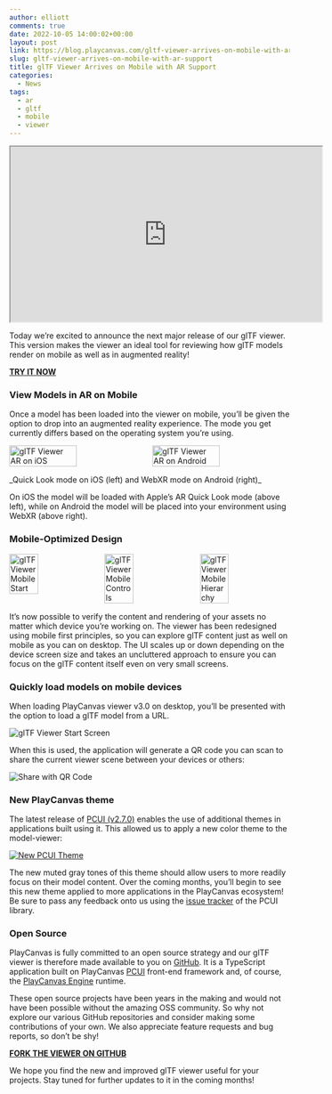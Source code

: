```yaml
---
author: elliott
comments: true
date: 2022-10-05 14:00:02+00:00
layout: post
link: https://blog.playcanvas.com/gltf-viewer-arrives-on-mobile-with-ar-support/
slug: gltf-viewer-arrives-on-mobile-with-ar-support
title: glTF Viewer Arrives on Mobile with AR Support
categories:
  - News
tags:
  - ar
  - gltf
  - mobile
  - viewer
---
```


<div className="iframe-container">
    <iframe loading="lazy" width="560" height="315" src="https://www.youtube.com/embed/WkEOfcdmEbc" title="YouTube video player" allow="accelerometer; autoplay; clipboard-write; encrypted-media; gyroscope; picture-in-picture" allowfullscreen></iframe>
</div>

Today we’re excited to announce the next major release of our glTF viewer. This version makes the viewer an ideal tool for reviewing how glTF models render on mobile as well as in augmented reality!

[**TRY IT NOW**](https://playcanvas.com/viewer/?load=https://raw.githubusercontent.com/KhronosGroup/glTF-Sample-Models/master/2.0/DamagedHelmet/glTF-Binary/DamagedHelmet.glb)

### View Models in AR on Mobile

Once a model has been loaded into the viewer on mobile, you’ll be given the option to drop into an augmented reality experience. The mode you get currently differs based on the operating system you’re using.

<div style="display: flex; justify-content: space-between; margin-bottom: 15px">
    <img src="/img/gltf-viewer-mobile-ar-ios.gif" style="width: 49%;" alt="glTF Viewer AR on iOS" />
    <img src="/img/gltf-viewer-mobile-ar-android.gif" style="width: 49%;" alt="glTF Viewer AR on Android" />
</div>
_Quick Look mode on iOS (left) and WebXR mode on Android (right)_

On iOS the model will be loaded with Apple’s AR Quick Look mode (above left), while on Android the model will be placed into your environment using WebXR (above right).

### Mobile-Optimized Design

<div style="display: flex; justify-content: space-between; margin-bottom: 15px">
    <img src="/img/gltf-viewer-mobile-start.png" style="width: 32%;" alt="glTF Viewer Mobile Start" />
    <img src="/img/gltf-viewer-mobile-controls.png" style="width: 32%;" alt="glTF Viewer Mobile Controls" />
    <img src="/img/gltf-viewer-mobile-hierarchy.png" style="width: 32%;" alt="glTF Viewer Mobile Hierarchy" />
</div>

It’s now possible to verify the content and rendering of your assets no matter which device you’re working on. The viewer has been redesigned using mobile first principles, so you can explore glTF content just as well on mobile as you can on desktop. The UI scales up or down depending on the device screen size and takes an uncluttered approach to ensure you can focus on the glTF content itself even on very small screens.

### Quickly load models on mobile devices

When loading PlayCanvas viewer v3.0 on desktop, you’ll be presented with the option to load a glTF model from a URL.

![glTF Viewer Start Screen](/img/gltf-viewer-start.png)

When this is used, the application will generate a QR code you can scan to share the current viewer scene between your devices or others:

![Share with QR Code](/img/gltf-viewer-share.png)

### New PlayCanvas theme

The latest release of [PCUI (v2.7.0)](https://github.com/playcanvas/pcui/releases/tag/v2.7.0) enables the use of additional themes in applications built using it. This allowed us to apply a new color theme to the model-viewer:

[![New PCUI Theme](/img/gltf-viewer-new-theme.png)](/img/gltf-viewer-new-theme.png)

The new muted gray tones of this theme should allow users to more readily focus on their model content. Over the coming months, you’ll begin to see this new theme applied to more applications in the PlayCanvas ecosystem! Be sure to pass any feedback onto us using the [issue tracker](https://github.com/playcanvas/pcui/issues) of the PCUI library.

### Open Source

PlayCanvas is fully committed to an open source strategy and our glTF viewer is therefore made available to you on [GitHub](https://github.com/playcanvas/model-viewer). It is a TypeScript application built on PlayCanvas [PCUI](https://github.com/playcanvas/pcui) front-end framework and, of course, the [PlayCanvas Engine](https://github.com/playcanvas/engine) runtime.

These open source projects have been years in the making and would not have been possible without the amazing OSS community. So why not explore our various GitHub repositories and consider making some contributions of your own. We also appreciate feature requests and bug reports, so don’t be shy!

[**FORK THE VIEWER ON GITHUB**](https://github.com/playcanvas/model-viewer)

We hope you find the new and improved glTF viewer useful for your projects. Stay tuned for further updates to it in the coming months!
